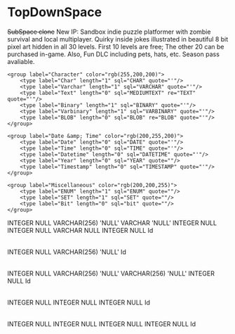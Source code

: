 TopDownSpace
============

<del>SubSpace clone</del>
New IP: Sandbox indie puzzle platformer with zombie survival and local multiplayer. Quirky inside jokes illustrated in beautiful 8 bit pixel art hidden in all 30 levels. First 10 levels are free; The other 20 can be purchased in-game. Also, Fun DLC including pets, hats, etc. Season pass avaliable.


<?xml version="1.0" encoding="utf-8" ?>
<!-- SQL XML created by WWW SQL Designer, http://code.google.com/p/wwwsqldesigner/ -->
<!-- Active URL: http://ondras.zarovi.cz/sql/demo/ -->
<sql>
<datatypes db="mysql">
	<group label="Numeric" color="rgb(238,238,170)">
		<type label="Integer" length="0" sql="INTEGER" quote=""/>
	 	<type label="TINYINT" length="0" sql="TINYINT" quote=""/>
	 	<type label="SMALLINT" length="0" sql="SMALLINT" quote=""/>
	 	<type label="MEDIUMINT" length="0" sql="MEDIUMINT" quote=""/>
	 	<type label="INT" length="0" sql="INT" quote=""/>
		<type label="BIGINT" length="0" sql="BIGINT" quote=""/>
		<type label="Decimal" length="1" sql="DECIMAL" re="DEC" quote=""/>
		<type label="Single precision" length="0" sql="FLOAT" quote=""/>
		<type label="Double precision" length="0" sql="DOUBLE" re="DOUBLE" quote=""/>
	</group>

	<group label="Character" color="rgb(255,200,200)">
		<type label="Char" length="1" sql="CHAR" quote="'"/>
		<type label="Varchar" length="1" sql="VARCHAR" quote="'"/>
		<type label="Text" length="0" sql="MEDIUMTEXT" re="TEXT" quote="'"/>
		<type label="Binary" length="1" sql="BINARY" quote="'"/>
		<type label="Varbinary" length="1" sql="VARBINARY" quote="'"/>
		<type label="BLOB" length="0" sql="BLOB" re="BLOB" quote="'"/>
	</group>

	<group label="Date &amp; Time" color="rgb(200,255,200)">
		<type label="Date" length="0" sql="DATE" quote="'"/>
		<type label="Time" length="0" sql="TIME" quote="'"/>
		<type label="Datetime" length="0" sql="DATETIME" quote="'"/>
		<type label="Year" length="0" sql="YEAR" quote=""/>
		<type label="Timestamp" length="0" sql="TIMESTAMP" quote="'"/>
	</group>
	
	<group label="Miscellaneous" color="rgb(200,200,255)">
		<type label="ENUM" length="1" sql="ENUM" quote=""/>
		<type label="SET" length="1" sql="SET" quote=""/>
		<type label="Bit" length="0" sql="bit" quote=""/>
	</group>
</datatypes><table x="458" y="166" name="Video">
<row name="Id" null="0" autoincrement="1">
<datatype>INTEGER</datatype>
<default>NULL</default></row>
<row name="Title" null="0" autoincrement="0">
<datatype>VARCHAR(256)</datatype>
<default>'NULL'</default></row>
<row name="Description" null="0" autoincrement="0">
<datatype>VARCHAR</datatype>
<default>'NULL'</default></row>
<row name="TagId" null="0" autoincrement="0">
<datatype>INTEGER</datatype>
<default>NULL</default></row>
<row name="ByteSize" null="1" autoincrement="0">
<datatype>INTEGER</datatype>
<default>NULL</default></row>
<row name="Difficulty" null="1" autoincrement="0">
<datatype>VARCHAR</datatype>
<default>NULL</default></row>
<row name="CourseId" null="1" autoincrement="0">
<datatype>INTEGER</datatype>
<default>NULL</default><relation table="Course" row="Id" />
</row>
<key type="PRIMARY" name="">
<part>Id</part>
</key>
</table>
<table x="1031" y="221" name="Tag">
<row name="Id" null="0" autoincrement="1">
<datatype>INTEGER</datatype>
<default>NULL</default></row>
<row name="Name" null="0" autoincrement="0">
<datatype>VARCHAR(256)</datatype>
<default>'NULL'</default></row>
<key type="PRIMARY" name="">
<part>Id</part>
</key>
</table>
<table x="211" y="295" name="Course">
<row name="Id" null="0" autoincrement="1">
<datatype>INTEGER</datatype>
<default>NULL</default></row>
<row name="Name" null="0" autoincrement="0">
<datatype>VARCHAR(256)</datatype>
<default>'NULL'</default></row>
<row name="Category" null="0" autoincrement="0">
<datatype>VARCHAR(256)</datatype>
<default>'NULL'</default></row>
<row name="VideoCount" null="1" autoincrement="0">
<datatype>INTEGER</datatype>
<default>NULL</default></row>
<key type="PRIMARY" name="">
<part>Id</part>
</key>
</table>
<table x="668" y="149" name="VideoToTagMap">
<row name="Id" null="1" autoincrement="1">
<datatype>INTEGER</datatype>
<default>NULL</default></row>
<row name="VideoId" null="0" autoincrement="0">
<datatype>INTEGER</datatype>
<default>NULL</default><relation table="Video" row="Id" />
</row>
<row name="TagId" null="0" autoincrement="0">
<datatype>INTEGER</datatype>
<default>NULL</default><relation table="Tag" row="Id" />
</row>
<key type="PRIMARY" name="">
<part>Id</part>
</key>
</table>
<table x="401" y="566" name="CourseReport">
<row name="Id" null="1" autoincrement="1">
<datatype>INTEGER</datatype>
<default>NULL</default></row>
<row name="NumberOfCoursesTaken" null="1" autoincrement="0">
<datatype>INTEGER</datatype>
<default>NULL</default></row>
<row name="Completed" null="1" autoincrement="0">
<datatype>INTEGER</datatype>
<default>NULL</default></row>
<row name="Incomplete" null="1" autoincrement="0">
<datatype>INTEGER</datatype>
<default>NULL</default></row>
<key type="PRIMARY" name="">
<part>Id</part>
</key>
</table>
</sql>
